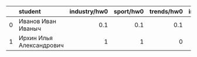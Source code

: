 |    | student                  |   industry/hw0 |   sport/hw0 |   trends/hw0 |   industry_result |   sport_result |   trends_result |
|---:|:-------------------------|---------------:|------------:|-------------:|------------------:|---------------:|----------------:|
|  0 | Иванов Иван Иваныч       |            0.1 |         0.1 |          0.1 |              0.12 |           0.12 |            0.12 |
|  1 | Ирхин Илья Александрович |            1   |         1   |          0   |              1.1  |           1.1  |            0.2  |
